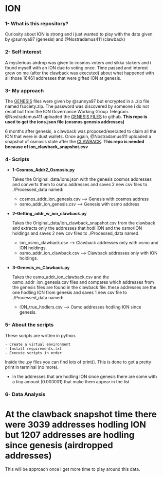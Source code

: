 # ION

### 1- What is this repository?

Curiosity about ION is strong and i just wanted to play with the data given by @sunnya97 (genesis) and @Nostradamus411 (clawback)

### 2- Self interest

A mysterious airdrop was given to cosmos voters and sikka stakers and i found myself with an ION due to voting once. Time passed and interest grew on me (after the clawback was executed) about what happened with all those 16461 addresses that were gifted ION at genesis.

### 3- My approach

The [GENESIS](https://github.com/sunnya97/sunnya97.github.io/blob/master/fsociety.zip) files were given by @sunnya97 but encrypted in a .zip file named fsociety.zip. The password was discovered by someone i do not recall but from the ION Governance Working Group Telegram. @Nostradamus411 uploaded the [GENESIS FILES](https://github.com/Nostradamus411/ion-airdrop-code) to github. **This repo is used to get the ions.json file (cosmos genesis addresses)**

6 months after genesis, a clawback was proposed/executed to claim all the ION that were in dust wallets. Once again, @Nostradamus411 uploaded a snapshot of osmosis state after the [CLAWBACK](https://github.com/Nostradamus411/ion-clawback-snapshot). **This repo is needed because of ion_clawback_snapshot.csv**

### 4- Scripts

- **1-Cosmos_Addr2_Osmosis.py**

    Takes the Original_data/ions.json with the genesis cosmos addresses and converts them to osmo addresses and saves 2 new csv files to ./Processed_data named:
    
    - cosmos_addr_ion_genesis.csv --> Genesis with cosmos address
    - osmo_addr_ion_genesis.csv   --> Genesis with osmo address
    
    
- **2-Getting_addr_w_ion_clawback.py**

    Takes the Original_data/ion_clawback_snapshot.csv from the clawback and extracts only the addresses that hodl ION and the osmo/ION holdings and saves 2 new csv files to ./Processed_data named:
    
    - ion_osmo_clawback.csv --> Clawback addresses only with osmo and ION holdings.
    - osmo_addr_ion_clawback.csv --> Clawback addresses only with ION holdings.
    
    
- **3-Genesis_vs_Clawback.py**

    Takes the osmo_addr_ion_clawback.csv and the osmo_addr_ion_genesis.csv files and compares which addresses from the genesis files are found in the clawback file. these addresses are the one hodling ION from genesis and saves 1 new csv file to ./Processed_data named: 
    - ION_true_hodlers.csv --> Osmo addresses hodling ION since genesis.
    
### 5- About the scripts

These scripts are written in python.

    - Create a virtual environment
    - Install requirements.txt
    - Execute scripts in order
    
Inside the .py files you can find lots of print(). 
This is done to get a pretty print in terminal (no more).

- In the addresses that are hodling ION since genesis there are some with a tiny amount (0.000001) that make them appear in the list

### 6- Data Analysis

# **At the clawback snapshot time there were 3039 addresses hodling ION but 1207 addresses are hodling since genesis (airdropped addresses)**

This will be approach once i get more time to play around this data.
